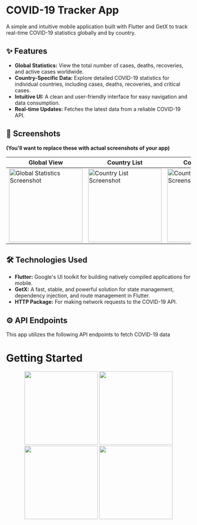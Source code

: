 # COVID-19 Tracker App

A simple and intuitive mobile application built with Flutter and GetX to track real-time COVID-19 statistics globally and by country.

## ✨ Features

* **Global Statistics:** View the total number of cases, deaths, recoveries, and active cases worldwide.
* **Country-Specific Data:** Explore detailed COVID-19 statistics for individual countries, including cases, deaths, recoveries, and critical cases.
* **Intuitive UI:** A clean and user-friendly interface for easy navigation and data consumption.
* **Real-time Updates:** Fetches the latest data from a reliable COVID-19 API.

## 📱 Screenshots

**(You'll want to replace these with actual screenshots of your app)**

| Global View | Country List | Country Detail |
|---|---|---|
| <img src="https://via.placeholder.com/200x400?text=Global+Stats+Screenshot" alt="Global Statistics Screenshot" width="200"/> | <img src="https://via.placeholder.com/200x400?text=Country+List+Screenshot" alt="Country List Screenshot" width="200"/> | <img src="https://via.placeholder.com/200x400?text=Country+Detail+Screenshot" alt="Country Detail Screenshot" width="200"/> |

## 🛠️ Technologies Used

* **Flutter:** Google's UI toolkit for building natively compiled applications for mobile.
* **GetX:** A fast, stable, and powerful solution for state management, dependency injection, and route management in Flutter.
* **HTTP Package:** For making network requests to the COVID-19 API.

## ⚙️ API Endpoints

This app utilizes the following API endpoints to fetch COVID-19 data


# Getting Started


<p align="center">
   <img src="https://github.com/user-attachments/assets/4086beec-6b44-4e1e-9d7f-78f4d9a6f426" width="200" />
  <img src="https://github.com/user-attachments/assets/f88ad491-260a-45c7-aa9b-c8175dd11ef2" width="200" />
  <img src="https://github.com/user-attachments/assets/89c8eb2c-d684-453e-a6dd-2e7c5fb01b94" width="200" />
  <img src="https://github.com/user-attachments/assets/4ccfce47-37e3-46e3-bd5c-7792710e4bc5" width="200" />

</p>
